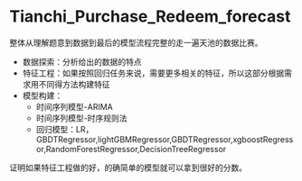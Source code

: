 # Tianchi_Purchase_Redeem_forecast
整体从理解题意到数据到最后的模型流程完整的走一遍天池的数据比赛。

- 数据探索：分析给出的数据的特点
- 特征工程：如果按照回归任务来说，需要更多相关的特征，所以这部分根据需求用不同得方法构建特征
- 模型构建：
  - 时间序列模型-ARIMA
  - 时间序列模型-时序规则法
  - 回归模型：LR，GBDTRegressor,lightGBMRegressor,GBDTRegressor,xgboostRegressor,RandomForestRegressor,DecisionTreeRegressor
  
证明如果特征工程做的好，的确简单的模型就可以拿到很好的分数。
